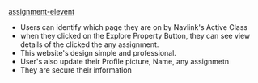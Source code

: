 [assignment-elevent](https://assigment-elevent.web.app)
- Users can identify which page they are on by Navlink's Active Class
- when they clicked on the Explore Property Button, they can see view details of the clicked the any assignment.
- This website's design simple and professional.
- User's also update their Profile picture, Name, any assignmetn
- They are secure their information
